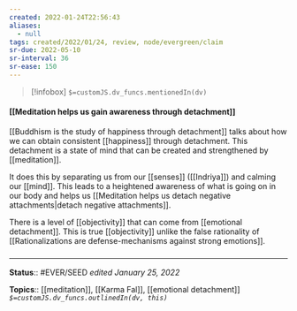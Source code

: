 ```yaml
---
created: 2022-01-24T22:56:43 
aliases:
  - null
tags: created/2022/01/24, review, node/evergreen/claim
sr-due: 2022-05-10
sr-interval: 36
sr-ease: 150
---
```

> [!infobox]
`$=customJS.dv_funcs.mentionedIn(dv)`

#### [[Meditation helps us gain awareness through detachment]] 

[[Buddhism is the study of happiness through detachment]] talks about how we can obtain consistent [[happiness]] through detachment.
This detachment is a state of mind that can be created and strengthened by [[meditation]].

It does this by separating us from our [[senses]] ([[Indriya]]) and calming our [[mind]]. This leads to a heightened awareness of what is going on in our body and helps us 
[[Meditation helps us detach negative attachments|detach negative attachments]].

There is a level of [[objectivity]] that can come from [[emotional detachment]]. This is true [[objectivity]] unlike the false rationality of 
[[Rationalizations are defense-mechanisms against strong emotions]].

### <hr class="footnote"/>

**Status**:: #EVER/SEED 
*edited January 25, 2022*

**Topics**:: [[meditation]], [[Karma Fal]], [[emotional detachment]]
*`$=customJS.dv_funcs.outlinedIn(dv, this)`*

